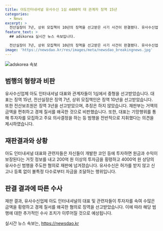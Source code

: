 ```yaml
---
title: 아도인터내셔널 유사수신 1심 4400억 대 관계자 징역 15년
categories:
  - News
excerpt: >
  전산실장이 7년, 상위 모집책이 10년의 징역을 선고받은 사기 사건이 판결됐다. 유사수신업체 아도 인터내셔널 대표 및 관계자들이 거액을 편취하고 선량한 투자자를 속여 경제질서를 왜곡했다는 이유로 중형을 받았다. 16개의 계열사를 운영하며 범행을 전반적으로 지시한 대표에게 15년의 징역이 선고되었다. 사기 행위를 주도한 혐의로 1심에서 4400억원 대다수의 유사수신 범행에 대해 유죄 판결을 받았으며, 추징은 하지 않았다.
feature_text: >
  ## adskorea 실시간 뉴스 속보입니다.

  전산실장이 7년, 상위 모집책이 10년의 징역을 선고받은 사기 사건이 판결됐다. 유사수신업체 아도 인터내셔널 대표 및 관계자들이 거액을 편취하고 선량한 투자자를 속여 경제질서를 왜곡했다는 이유로 중형을 받았다. 16개의 계열사를 운영하며 범행을 전반적으로 지시한 대표에게 15년의 징역이 선고되었다. 사기 행위를 주도한 혐의로 1심에서 4400억원 대다수의 유사수신 범행에 대해 유죄 판결을 받았으며, 추징은 하지 않았다.
image: 'https://newsdao.kr/res/images/meta/newsdao_breakingnews.jpg'
---
```


<p><img src="https://newsdao.kr/res/images/meta/newsdao_breakingnews.jpg" alt="adskorea 속보" /></p>

<h2 data-ke-size="size26">범행의 형량과 비판</h2>

<p data-ke-size="size16">유사수신업체 아도 인터내셔널 대표와 관계자들이 1심에서 중형을 선고받았습니다. 대표는 징역 15년, 전산실장은 징역 7년, 상위 모집책인은 징역 10년을 선고받았습니다. 또한 전산보조원은 징역 3년을 선고받았으며, 추징은 하지 않았습니다. 재판부는 거액의 금액을 편취하고 경제 질서를 왜곡한 것으로 비판했습니다. 또한, 대표는 기망행위를 통해 투자자를 모집하고 주요 의사결정을 하는 등 범행을 전반적으로 지휘했다는 의견을 제시하였습니다.</p>

<h2 data-ke-size="size26">재판결과와 상황</h2>

<p data-ke-size="size16">아도 인터내셔널 대표와 관련자들은 자신들이 개발한 코인 등에 투자하면 원금과 수익이 보장된다는 거짓 정보를 내고 200억 원 이상의 투자금을 횡령하고 4000억 원 상당의 유사수신 범행을 주도한 혐의로 재판에 넘겨졌습니다. 유사수신은 허가를 받지 않고 신고나 등록 없이 불특정 다수로부터 자금을 조달하는 행위입니다.</p>

<h2 data-ke-size="size26">판결 결과에 따른 수사</h2>

<p data-ke-size="size16">재판 결과, 유사수신업체 아도 인터내셔널의 대표 및 관련자들이 투자자를 속여 수많은 금액을 횡령하고 경제 질서를 왜곡한 혐의로 징역을 선고받았습니다. 이에 따라 해당 범행에 대한 추가적인 수사 조치가 이루어질 것으로 예상됩니다.</p>
실시간 뉴스 속보는, <a href="https://newsdao.kr" rel="dofollow">https://newsdao.kr</a>


